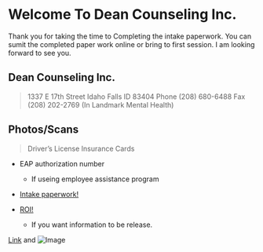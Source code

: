 # Welcome To Dean Counseling Inc.

Thank you for taking the time to Completing the intake paperwork. You can sumit the completed paper work online or bring to first session. I am looking forward to see you.

## Dean Counseling Inc.
>
> 1337 E 17th Street
> Idaho Falls ID 83404
> Phone (208) 680-6488
> Fax (208) 202-2769
> (In Landmark Mental Health)
> 

## Photos/Scans
> Driver’s License 
> Insurance Cards 

- EAP authorization number
  - If useing employee assistance program

- [Intake paperwork!](http://google.com)
- [ROI!](http://google.com) 
  * If you want information to be release.






[Link](url) and ![Image](src)
